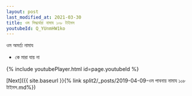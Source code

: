 ```yaml
---
layout: post
last_modified_at: 2021-03-30
title: ওম সিদ্ধার্থয়া নামায ১০৮ টাইমস
youtubeId: Q_YUnmHW1ko
---
```

 
 
 ওম অমর্ত্য নামায  
 
 -  কে মারা যায় না 
 
  
 
  
 
 
 
 
 
 


{% include youtubePlayer.html id=page.youtubeId %}
 
[Next]({{ site.baseurl }}{% link  split2/_posts/2019-04-09-ওম পাবনায় নামায ১০৮ টাইমস.md%})
 
